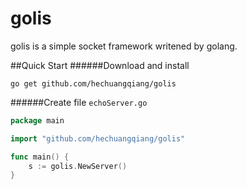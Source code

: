 # golis
golis is a simple socket framework writened by golang.

##Quick Start
######Download and install

    go get github.com/hechuangqiang/golis

######Create file `echoServer.go`
```go
package main

import "github.com/hechuangqiang/golis"

func main() {
    s := golis.NewServer()
}
```

